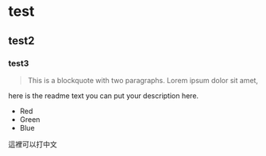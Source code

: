 # test
## test2
### test3

> This is a blockquote with two paragraphs. Lorem ipsum dolor sit amet,
> 
here is the readme text
you can put your description here.

- Red
- Green
- Blue

這裡可以打中文
